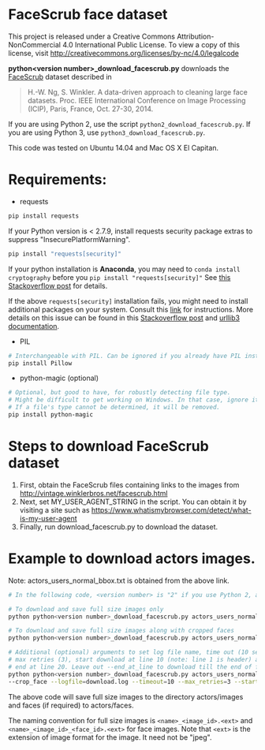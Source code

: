 # FaceScrub face dataset

This project is released under a Creative Commons Attribution-NonCommercial 4.0 International Public License.
To view a copy of this license, visit <http://creativecommons.org/licenses/by-nc/4.0/legalcode>

**python\<version number\>\_download_facescrub.py** downloads the [FaceScrub](http://vintage.winklerbros.net/facescrub.html) dataset described in 

> H.-W. Ng, S. Winkler.
> A data-driven approach to cleaning large face datasets.
> Proc. IEEE International Conference on Image Processing (ICIP), Paris, France, Oct. 27-30, 2014.

If you are using Python 2, use the script `python2_download_facescrub.py`.
If you are using Python 3, use `python3_download_facescrub.py`.

This code was tested on Ubuntu 14.04 and Mac OS X El Capitan.

# Requirements:

* requests

```bash
pip install requests

```

If your Python version is < 2.7.9,
install requests security package extras to suppress "InsecurePlatformWarning".
```bash
pip install "requests[security]"
```

If your python installation is **Anaconda**, you may need to `conda install cryptography` before you `pip install "requests[security]"`
See [this Stackoverflow post](http://stackoverflow.com/questions/29099404/ssl-insecureplatform-error-when-using-requests-package?lq=1) for details.

If the above `requests[security]` installation fails, you might need to install additional packages on your system.
Consult this [link](http://stackoverflow.com/questions/29099404/ssl-insecureplatform-error-when-using-requests-package) for instructions.
More details on this issue can be found in this [Stackoverflow post](http://stackoverflow.com/questions/29134512/insecureplatformwarning-a-true-sslcontext-object-is-not-available-this-prevent)
and [urllib3 documentation](https://urllib3.readthedocs.org/en/latest/security.html#pyopenssl).

* PIL

```bash
# Interchangeable with PIL. Can be ignored if you already have PIL installed
pip install Pillow
```

* python-magic (optional)

```bash
# Optional, but good to have, for robustly detecting file type.
# Might be difficult to get working on Windows. In that case, ignore it.
# If a file's type cannot be determined, it will be removed.
pip install python-magic
```

# Steps to download FaceScrub dataset
1. First, obtain the FaceScrub files containing links to the images from <http://vintage.winklerbros.net/facescrub.html>
2. Next, set MY_USER_AGENT_STRING in the script. You can obtain it by visiting a site such as <https://www.whatismybrowser.com/detect/what-is-my-user-agent>
3. Finally, run download_facescrub.py to download the dataset.

# Example to download actors images.

Note: actors_users_normal_bbox.txt is obtained from the above link.

```bash
# In the following code, <version number> is "2" if you use Python 2, and "3" if you use Python 3.

# To download and save full size images only
python python<version number>_download_facescrub.py actors_users_normal_bbox.txt actors/

# To download and save full size images along with cropped faces
python python<version number>_download_facescrub.py actors_users_normal_bbox.txt actors/ --crop_face

# Additional (optional) arguments to set log file name, time out (10 seconds),
# max retries (3), start download at line 10 (note: line 1 is header) and
# end at line 20. Leave out --end_at_line to download till the end of file.
python python<version number>_download_facescrub.py actors_users_normal_bbox.txt actors/ \
--crop_face --logfile=download.log --timeout=10 --max_retries=3 --start_at_line=10 --end_at_line=20

```

The above code will save full size images to the directory actors/images and faces (if required) to actors/faces.

The naming convention for full size images is ``<name>_<image_id>.<ext>`` and ``<name>_<image_id>_<face_id>.<ext>`` for face images.
Note that `<ext>` is the extension of image format for the image. It need not be "jpeg".


